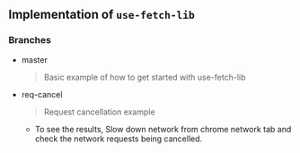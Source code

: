 ## Implementation of `use-fetch-lib`

### Branches

- master

  > Basic example of how to get started with use-fetch-lib

- req-cancel
  > Request cancellation example
  - To see the results, Slow down network from chrome network tab and check the network requests being cancelled.
